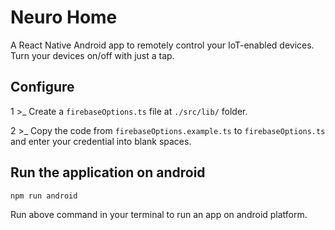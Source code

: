 # Neuro Home

A React Native Android app to remotely control your IoT-enabled devices. Turn your devices on/off with just a tap.

## Configure

1 >\_ Create a `firebaseOptions.ts` file at `./src/lib/` folder.

2 >\_ Copy the code from `firebaseOptions.example.ts` to `firebaseOptions.ts` and enter your credential into blank spaces.

## Run the application on android

```
npm run android
```

Run above command in your terminal to run an app on android platform.
